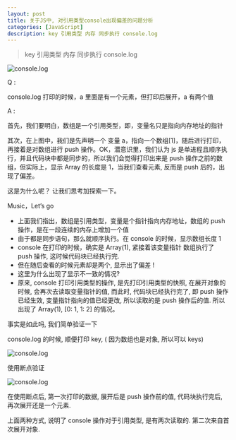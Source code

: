 ```yaml
---
layout: post
title: 关于JS中, 对引用类型console出现偏差的问题分析
categories: [JavaScript]
description: key 引用类型 内存 同步执行 console.log
---
```


> key 引用类型 内存 同步执行 console.log

![console.log](/images/blog/console.jpg)

Q :

console.log 打印的时候，a 里面是有一个元素，但打印后展开，a 有两个值

A :

首先，我们要明白，数组是一个引用类型，即，变量名只是指向内存地址的指针

其次，在上图中，我们是先声明一个 变量 a，指向一个数组[1]，随后进行打印，再接着是对数组进行 push 操作。OK，潜意识里，我们认为 js 是单进程且顺序执行，并且代码块中都是同步的，所以我们会觉得打印出来是 push 操作之前的数组，但实际上，显示 Array 的长度是 1，当我们查看元素, 反而是 push 后的，出现了偏差。

这是为什么呢？ 让我们思考加探索一下。

Music，Let’s go

-   上面我们指出，数组是引用类型，变量是个指针指向内存地址，数组的 push 操作，是在一段连续的内存上增加一个值
-   由于都是同步语句，那么就顺序执行。在 console 的时候，显示数组长度 1
-   console 在打印的时候，确实是 Array(1), 紧接着该变量指针 数组执行了 push 操作, 这时候代码块已经执行完.
-   但在随后查看的时候元素却是两个, 显示出了偏差 !
-   这里为什么出现了显示不一致的情况?
-   原来, console 打印引用类型的操作, 是先打印引用类型的快照, 在展开对象的时候, 会再次去读取变量指针的值, 而此时, 代码块已经执行完了, 即 push 操作已经生效, 变量指针指向的值已经更改, 所以读取的是 push 操作后的值. 所以出现了 Array(1), [0: 1, 1: 2] 的情况。

事实是如此吗, 我们简单验证一下

console.log 的时候, 顺便打印 key, ( 因为数组也是对象, 所以可以 keys)

![console.log](/images/blog/console1.jpg)

使用断点验证

![console.log](/images/blog/console2.jpg)

在使用断点后, 第一次打印的数据, 展开后是 push 操作前的值, 代码块执行完后, 再次展开还是一个元素.

上面两种方式, 说明了 console 操作对于引用类型, 是有两次读取的. 第二次来自首次展开对象.
